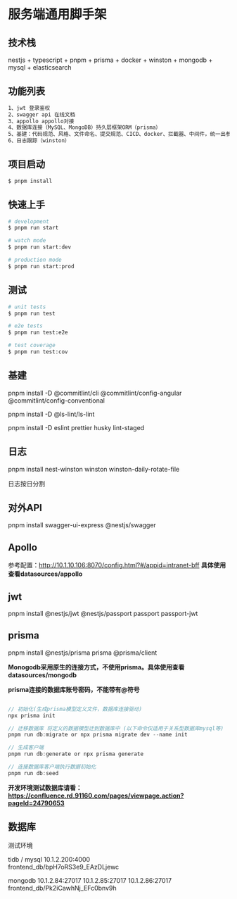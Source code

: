 # 服务端通用脚手架

## 技术栈

nestjs + typescript + pnpm + prisma + docker + winston + mongodb + mysql + elasticsearch

## 功能列表

```bash
1、jwt 登录鉴权
2、swagger api 在线文档
3、appollo appollo对接
4、数据库连接（MySQL、MongoDB）持久层框架ORM（prisma）
5、基建：代码规范、风格、文件命名、提交规范、CICD、docker、拦截器、中间件，统一出参
6、日志跟踪（winston）
```

## 项目启动

```bash
$ pnpm install
```

## 快速上手

```bash
# development
$ pnpm run start

# watch mode
$ pnpm run start:dev

# production mode
$ pnpm run start:prod
```

## 测试

```bash
# unit tests
$ pnpm run test

# e2e tests
$ pnpm run test:e2e

# test coverage
$ pnpm run test:cov
```

## 基建

pnpm install -D @commitlint/cli @commitlint/config-angular @commitlint/config-conventional

pnpm install -D @ls-lint/ls-lint

pnpm install -D eslint prettier husky lint-staged

## 日志

pnpm install nest-winston winston winston-daily-rotate-file

日志按日分割

## 对外API

pnpm install swagger-ui-express @nestjs/swagger

## Apollo

参考配置：http://10.1.10.106:8070/config.html?#/appid=intranet-bff
**具体使用查看datasources/appollo**

## jwt

pnpm install @nestjs/jwt @nestjs/passport passport passport-jwt

## prisma

pnpm install @nestjs/prisma prisma @prisma/client

**Monogodb采用原生的连接方式，不使用prisma。具体使用查看datasources/mongodb**

**prisma连接的数据库账号密码，不能带有@符号**

```js

// 初始化(生成prisma模型定义文件，数据库连接驱动)
npx prisma init

// 迁移数据库 将定义的数据模型迁到数据库中 (以下命令仅适用于关系型数据库mysql等)
pnpm run db:migrate or npx prisma migrate dev --name init

// 生成客户端
pnpm run db:generate or npx prisma generate

// 连接数据库客户端执行数据初始化
pnpm run db:seed

```

**开发环境测试数据库请看：https://confluence.rd.91160.com/pages/viewpage.action?pageId=24790653**

## 数据库

测试环境

tidb / mysql
10.1.2.200:4000  
frontend_db/bpH7oRS3e9_EAzDLjewc

mongodb
10.1.2.84:27017
10.1.2.85:27017
10.1.2.86:27017
frontend_db/Pk2iCawhNj_EFc0bnv9h
